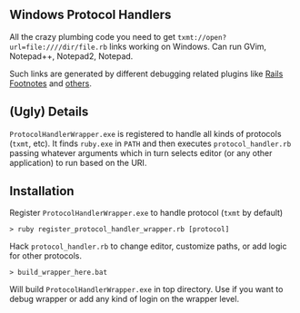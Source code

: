 ## Windows Protocol Handlers

All the crazy plumbing code you need to get `txmt://open?url=file:////dir/file.rb`
links working on Windows. Can run GVim, Notepad++, Notepad2, Notepad.

Such links are generated by different debugging related plugins like
[Rails Footnotes](http://github.com/josevalim/rails-footnotes)
and [others](http://github.com/dolzenko/rails-stacktrace-textmate-linker-greasemonkey-script).

## (Ugly) Details

`ProtocolHandlerWrapper.exe` is registered to handle all kinds of protocols
(`txmt`, etc). It finds `ruby.exe` in `PATH` and then executes
`protocol_handler.rb` passing whatever arguments which in turn selects
editor (or any other application) to run based on the URI. 

## Installation

Register `ProtocolHandlerWrapper.exe` to handle protocol (`txmt` by default)

    > ruby register_protocol_handler_wrapper.rb [protocol]

Hack `protocol_handler.rb` to change editor, customize paths, or add logic for
other protocols.

    > build_wrapper_here.bat

Will build `ProtocolHandlerWrapper.exe` in top directory. Use if you want to
debug wrapper or add any kind of login on the wrapper level.